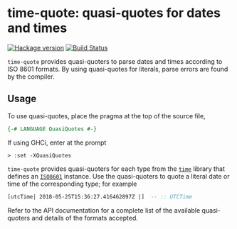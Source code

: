 # time-quote: quasi-quotes for dates and times

[![Hackage version](https://img.shields.io/hackage/v/time-quote.svg?label=Hackage)](https://hackage.haskell.org/package/time-quote) [![Build Status](https://travis-ci.org/ttuegel/time-quote.svg?branch=release/1.9.0.0)](https://travis-ci.org/ttuegel/time-quote)

`time-quote` provides quasi-quoters to parse dates and times according to ISO 8601 formats.
By using quasi-quotes for literals, parse errors are found by the compiler.


## Usage

To use quasi-quotes, place the pragma at the top of the source file,

```haskell
{-# LANGUAGE QuasiQuotes #-}
```

If using GHCi, enter at the prompt

```
> :set -XQuasiQuotes
```

`time-quote` provides quasi-quoters for each type from the [`time`](https://hackage.haskell.org/package/time) library that defines an [`ISO8601`](https://hackage.haskell.org/package/time-1.9.1/docs/Data-Time-Format-ISO8601.html#t:ISO8601) instance.
Use the quasi-quoters to quote a literal date or time of the corresponding type; for example

```haskell
[utcTime| 2018-05-25T15:36:27.416462897Z |]  -- :: UTCTime
```

Refer to the API documentation for a complete list of the available quasi-quoters and details of the formats accepted.
